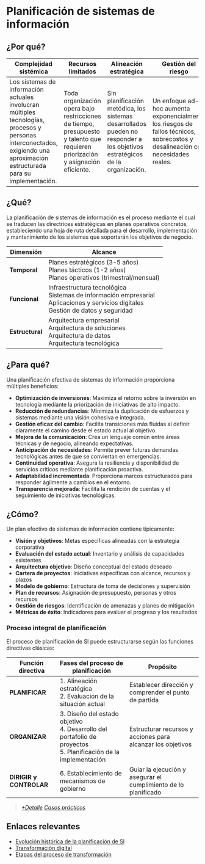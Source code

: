 # Planificación de sistemas de información

## ¿Por qué?

|Complejidad sistémica|Recursos limitados|Alineación estratégica|Gestión del riesgo|Velocidad del cambio|
|-|-|-|-|-|
|Los sistemas de información actuales involucran múltiples tecnologías, procesos y personas interconectados, exigiendo una aproximación estructurada para su implementación.|Toda organización opera bajo restricciones de tiempo, presupuesto y talento que requieren priorización y asignación eficiente.|Sin planificación metódica, los sistemas desarrollados pueden no responder a los objetivos estratégicos de la organización.|Un enfoque ad-hoc aumenta exponencialmente los riesgos de fallos técnicos, sobrecostos y desalineación con necesidades reales.|El acelerado ritmo de evolución tecnológica y cambios en el mercado exige mecanismos de planificación adaptables y resilientes.|

## ¿Qué?

La planificación de sistemas de información es el proceso mediante el cual se traducen las directrices estratégicas en planes operativos concretos, estableciendo una hoja de ruta detallada para el desarrollo, implementación y mantenimiento de los sistemas que soportarán los objetivos de negocio.

<div align=center>

|Dimensión|Alcance|
|-|-|
|**Temporal**|Planes estratégicos (3-5 años)<br>Planes tácticos (1-2 años)<br>Planes operativos (trimestral/mensual)|
|**Funcional**|Infraestructura tecnológica<br>Sistemas de información empresarial<br>Aplicaciones y servicios digitales<br>Gestión de datos y seguridad|
|**Estructural**|Arquitectura empresarial<br>Arquitectura de soluciones<br>Arquitectura de datos<br>Arquitectura tecnológica|

</div>

## ¿Para qué?

Una planificación efectiva de sistemas de información proporciona múltiples beneficios:

- **Optimización de inversiones**: Maximiza el retorno sobre la inversión en tecnología mediante la priorización de iniciativas de alto impacto.
- **Reducción de redundancias**: Minimiza la duplicación de esfuerzos y sistemas mediante una visión cohesiva e integrada.
- **Gestión eficaz del cambio**: Facilita transiciones más fluidas al definir claramente el camino desde el estado actual al objetivo.
- **Mejora de la comunicación**: Crea un lenguaje común entre áreas técnicas y de negocio, alineando expectativas.
- **Anticipación de necesidades**: Permite prever futuras demandas tecnológicas antes de que se conviertan en emergencias.
- **Continuidad operativa**: Asegura la resiliencia y disponibilidad de servicios críticos mediante planificación proactiva.
- **Adaptabilidad incrementada**: Proporciona marcos estructurados para responder ágilmente a cambios en el entorno.
- **Transparencia mejorada**: Facilita la rendición de cuentas y el seguimiento de iniciativas tecnológicas.

## ¿Cómo?

Un plan efectivo de sistemas de información contiene típicamente:

- **Visión y objetivos**: Metas específicas alineadas con la estrategia corporativa
- **Evaluación del estado actual**: Inventario y análisis de capacidades existentes
- **Arquitectura objetivo**: Diseño conceptual del estado deseado
- **Cartera de proyectos**: Iniciativas específicas con alcance, recursos y plazos
- **Modelo de gobierno**: Estructura de toma de decisiones y supervisión
- **Plan de recursos**: Asignación de presupuesto, personas y otros recursos
- **Gestión de riesgos**: Identificación de amenazas y planes de mitigación
- **Métricas de éxito**: Indicadores para evaluar el progreso y los resultados

### Proceso integral de planificación

El proceso de planificación de SI puede estructurarse según las funciones directivas clásicas:

<div align=center>

|Función directiva|Fases del proceso de planificación|Propósito|
|-|-|-|
|**PLANIFICAR**|1. Alineación estratégica<br>2. Evaluación de la situación actual|Establecer dirección y comprender el punto de partida|
|**ORGANIZAR**|3. Diseño del estado objetivo<br>4. Desarrollo del portafolio de proyectos<br>5. Planificación de la implementación|Estructurar recursos y acciones para alcanzar los objetivos|
|**DIRIGIR y CONTROLAR**|6. Establecimiento de mecanismos de gobierno|Guiar la ejecución y asegurar el cumplimiento de lo planificado|

</div>

> [*+Detalle*](planificacionDetalle.md)
> [*Casos prácticos*](casosPracticos.md#de-planificación)

## Enlaces relevantes

- [Evolución histórica de la planificación de SI](evolucion.md)
- [Transformación digital](transformacionDigital.md)
- [Etapas del proceso de transformación](etapas.md)